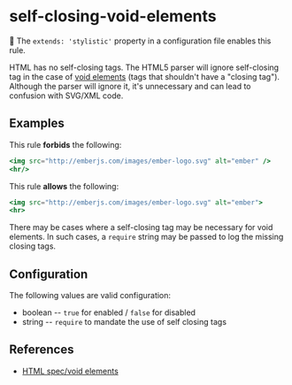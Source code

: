 # self-closing-void-elements

:nail_care: The `extends: 'stylistic'` property in a configuration file enables this rule.

HTML has no self-closing tags. The HTML5 parser will ignore self-closing tag in the case of [void elements](https://www.w3.org/TR/html-markup/syntax.html#void-elements) (tags that shouldn't have a "closing tag"). Although the parser will ignore it, it's
unnecessary and can lead to confusion with SVG/XML code.

## Examples

This rule **forbids** the following:

```hbs
<img src="http://emberjs.com/images/ember-logo.svg" alt="ember" />
<hr/>
```

This rule **allows** the following:

```hbs
<img src="http://emberjs.com/images/ember-logo.svg" alt="ember">
<hr>
```

There may be cases where a self-closing tag may be necessary for void elements. In such cases, a `require` string may be passed to log the missing closing tags.

## Configuration

The following values are valid configuration:

* boolean -- `true` for enabled / `false` for disabled
* string -- `require` to mandate the use of self closing tags

## References

* [HTML spec/void elements](https://html.spec.whatwg.org/#void-elements)
